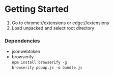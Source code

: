 # Getting Started
1. Go to chrome://extensions or edge://extensions  
1. Load unpacked and select root directory  

### Dependencies
- jsonwebtoken  
- browserify  
  `npm install browserify -g`  
  `browserify popup.js -o bundle.js`
